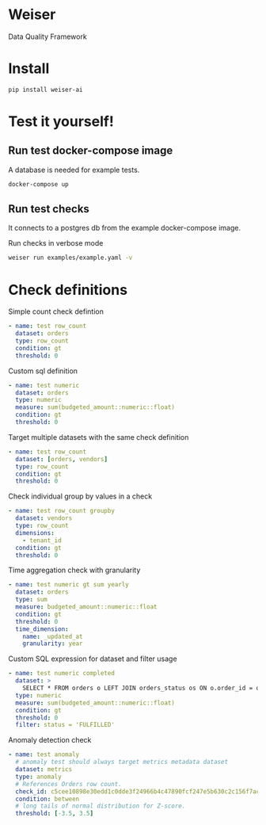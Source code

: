 # Weiser

Data Quality Framework

# Install

```sh
pip install weiser-ai
```

# Test it yourself!

## Run test docker-compose image

A database is needed for example tests.

```bash
docker-compose up
```

## Run test checks

It connects to a postgres db from the example docker-compose image.

Run checks in verbose mode

```sh
weiser run examples/example.yaml -v
```

# Check definitions

Simple count check defintion

```yaml
- name: test row_count
  dataset: orders
  type: row_count
  condition: gt
  threshold: 0
```

Custom sql definition

```yaml
- name: test numeric
  dataset: orders
  type: numeric
  measure: sum(budgeted_amount::numeric::float)
  condition: gt
  threshold: 0
```

Target multiple datasets with the same check definition

```yaml
- name: test row_count
  dataset: [orders, vendors]
  type: row_count
  condition: gt
  threshold: 0
```

Check individual group by values in a check

```yaml
- name: test row_count groupby
  dataset: vendors
  type: row_count
  dimensions:
    - tenant_id
  condition: gt
  threshold: 0
```

Time aggregation check with granularity

```yaml
- name: test numeric gt sum yearly
  dataset: orders
  type: sum
  measure: budgeted_amount::numeric::float
  condition: gt
  threshold: 0
  time_dimension:
    name: _updated_at
    granularity: year
```

Custom SQL expression for dataset and filter usage

```yaml
- name: test numeric completed
  dataset: >
    SELECT * FROM orders o LEFT JOIN orders_status os ON o.order_id = os.order_id
  type: numeric
  measure: sum(budgeted_amount::numeric::float)
  condition: gt
  threshold: 0
  filter: status = 'FULFILLED'
```

Anomaly detection check

```yaml
- name: test anomaly
  # anomaly test should always target metrics metadata dataset
  dataset: metrics
  type: anomaly
  # References Orders row count.
  check_id: c5cee10898e30edd1c0dde3f24966b4c47890fcf247e5b630c2c156f7ac7ba22
  condition: between
  # long tails of normal distribution for Z-score.
  threshold: [-3.5, 3.5]
```
